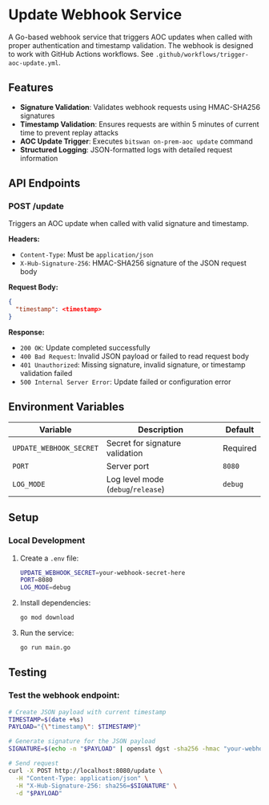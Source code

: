 # Update Webhook Service

A Go-based webhook service that triggers AOC updates when called with proper authentication and timestamp validation. The webhook is designed to work with GitHub Actions workflows. See `.github/workflows/trigger-aoc-update.yml`.

## Features

- **Signature Validation**: Validates webhook requests using HMAC-SHA256 signatures
- **Timestamp Validation**: Ensures requests are within 5 minutes of current time to prevent replay attacks
- **AOC Update Trigger**: Executes `bitswan on-prem-aoc update` command
- **Structured Logging**: JSON-formatted logs with detailed request information

## API Endpoints

### POST /update
Triggers an AOC update when called with valid signature and timestamp.

**Headers:**
- `Content-Type`: Must be `application/json`
- `X-Hub-Signature-256`: HMAC-SHA256 signature of the JSON request body

**Request Body:**
```json
{
  "timestamp": <timestamp>
}
```

**Response:**
- `200 OK`: Update completed successfully
- `400 Bad Request`: Invalid JSON payload or failed to read request body
- `401 Unauthorized`: Missing signature, invalid signature, or timestamp validation failed
- `500 Internal Server Error`: Update failed or configuration error

## Environment Variables

| Variable | Description | Default |
|----------|-------------|---------|
| `UPDATE_WEBHOOK_SECRET` | Secret for signature validation | Required |
| `PORT` | Server port | `8080` |
| `LOG_MODE` | Log level mode (`debug`/`release`) | `debug` |

## Setup

### Local Development

1. Create a `.env` file:
   ```bash
   UPDATE_WEBHOOK_SECRET=your-webhook-secret-here
   PORT=8080
   LOG_MODE=debug
   ```
2. Install dependencies:
   ```bash
   go mod download
   ```
3. Run the service:
   ```bash
   go run main.go
   ```

## Testing

### Test the webhook endpoint:

```bash
# Create JSON payload with current timestamp
TIMESTAMP=$(date +%s)
PAYLOAD="{\"timestamp\": $TIMESTAMP}"

# Generate signature for the JSON payload
SIGNATURE=$(echo -n "$PAYLOAD" | openssl dgst -sha256 -hmac "your-webhook-secret" | cut -d' ' -f2)

# Send request
curl -X POST http://localhost:8080/update \
  -H "Content-Type: application/json" \
  -H "X-Hub-Signature-256: sha256=$SIGNATURE" \
  -d "$PAYLOAD"
```
